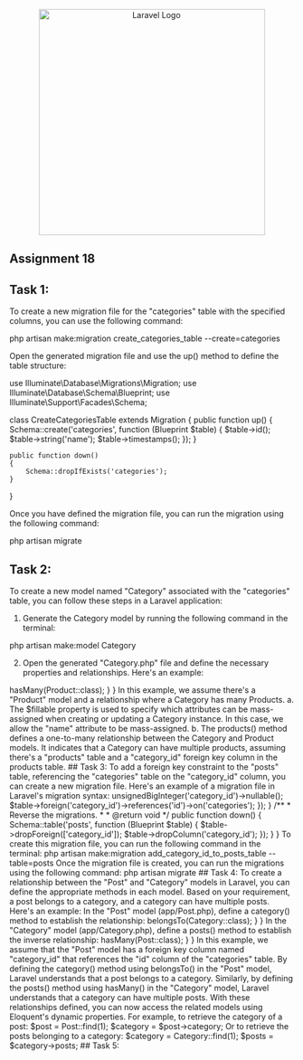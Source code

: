 <p align="center"><a href="https://laravel.com" target="_blank"><img src="https://raw.githubusercontent.com/laravel/art/master/logo-lockup/5%20SVG/2%20CMYK/1%20Full%20Color/laravel-logolockup-cmyk-red.svg" width="400" alt="Laravel Logo"></a></p>

## Assignment 18


## Task 1:

To create a new migration file for the "categories" table with the specified columns, you can use the following command:

php artisan make:migration create_categories_table --create=categories


Open the generated migration file and use the up() method to define the table structure:

use Illuminate\Database\Migrations\Migration;
use Illuminate\Database\Schema\Blueprint;
use Illuminate\Support\Facades\Schema;

class CreateCategoriesTable extends Migration
{
    public function up()
    {
        Schema::create('categories', function (Blueprint $table) {
            $table->id();
            $table->string('name');
            $table->timestamps();
        });
    }

    public function down()
    {
        Schema::dropIfExists('categories');
    }
}

Once you have defined the migration file, you can run the migration using the following command:

php artisan migrate



## Task 2:

To create a new model named "Category" associated with the "categories" table, you can follow these steps in a Laravel application:

1. Generate the Category model by running the following command in the terminal:

php artisan make:model Category


2. Open the generated "Category.php" file and define the necessary properties and relationships. Here's an example:


<?php

namespace App;

use Illuminate\Database\Eloquent\Model;

class Category extends Model
{
    protected $fillable = ['name'];

    public function products()
    {
        return $this->hasMany(Product::class);
    }
}


In this example, we assume there's a "Product" model and a relationship where a Category has many Products.

a. The $fillable property is used to specify which attributes can be mass-assigned when creating or updating a Category instance. In this case, we allow the "name" attribute to be mass-assigned.

b. The products() method defines a one-to-many relationship between the Category and Product models. It indicates that a Category can have multiple products, assuming there's a "products" table and a "category_id" foreign key column in the products table.









## Task 3:

To add a foreign key constraint to the "posts" table, referencing the "categories" table on the "category_id" column, you can create a new migration file. Here's an example of a migration file in Laravel's migration syntax:


<?php

use Illuminate\Database\Migrations\Migration;
use Illuminate\Database\Schema\Blueprint;
use Illuminate\Support\Facades\Schema;

class AddCategoryIdToPostsTable extends Migration
{
    /**
     * Run the migrations.
     *
     * @return void
     */
    public function up()
    {
        Schema::table('posts', function (Blueprint $table) {
            $table->unsignedBigInteger('category_id')->nullable();
            $table->foreign('category_id')->references('id')->on('categories');
        });
    }

    /**
     * Reverse the migrations.
     *
     * @return void
     */
    public function down()
    {
        Schema::table('posts', function (Blueprint $table) {
            $table->dropForeign(['category_id']);
            $table->dropColumn('category_id');
        });
    }
}


To create this migration file, you can run the following command in the terminal:


php artisan make:migration add_category_id_to_posts_table --table=posts

Once the migration file is created, you can run the migrations using the following command:

php artisan migrate



## Task 4:

To create a relationship between the "Post" and "Category" models in Laravel, you can define the appropriate methods in each model. Based on your requirement, a post belongs to a category, and a category can have multiple posts. Here's an example:

In the "Post" model (app/Post.php), define a category() method to establish the relationship:


<?php

namespace App;

use Illuminate\Database\Eloquent\Model;

class Post extends Model
{
    public function category()
    {
        return $this->belongsTo(Category::class);
    }
}


In the "Category" model (app/Category.php), define a posts() method to establish the inverse relationship:


<?php

namespace App;

use Illuminate\Database\Eloquent\Model;

class Category extends Model
{
    public function posts()
    {
        return $this->hasMany(Post::class);
    }
}






In this example, we assume that the "Post" model has a foreign key column named "category_id" that references the "id" column of the "categories" table. By defining the category() method using belongsTo() in the "Post" model, Laravel understands that a post belongs to a category.

Similarly, by defining the posts() method using hasMany() in the "Category" model, Laravel understands that a category can have multiple posts.

With these relationships defined, you can now access the related models using Eloquent's dynamic properties. For example, to retrieve the category of a post:




$post = Post::find(1);
$category = $post->category;


Or to retrieve the posts belonging to a category:


$category = Category::find(1);
$posts = $category->posts;




## Task 5:

